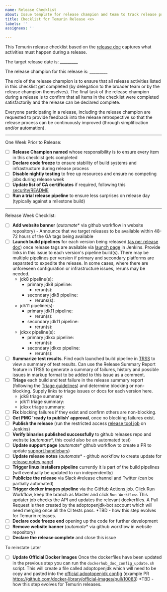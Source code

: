 ```yaml
---
name: Release Checklist
about: Issue template for release champion and team to track release progress
title: Checklist for Temurin Release <x>
labels: ''
assignees: ''

---
```


This Temurin release checklist based on the [release doc](https://github.com/adoptium/temurin-build/blob/master/RELEASING.md) captures what activities must happen during a release.  

The target release date is: _________

The release champion for this release is: _________

The role of the release champion is to ensure that all release activities listed in this checklist get completed (by delegation to the broader team or by the release champion themselves).  The final task of the release champion during a release is to confirm that all items in the checklist were completed satisfactorily and the release can be declared complete. 

Everyone participating in a release, including the release champion are requested to provide feedback into the release retrospective so that the release process can be continuously improved (through simplification and/or automation).

-------

One Week Prior to Release:
- [ ] **Release Champion named** whose responsibility is to ensure every item in this checklist gets completed
- [ ] **Declare code freeze** to ensure stability of build systems and infrastructure during release process
- [ ] **Disable nightly testing** to free up resources and ensure no competing jobs during release week
- [ ] **Update list of CA certificates** if required, following this [security/README](https://github.com/adoptium/temurin-build/blob/master/security/README.md)
- [ ] **Run a trial release pipeline** to ensure less surprises on release day (typically against a milestone build)

-------

Release Week Checklist:
- [ ] **Add website banner** (_automate_* via github workflow in website repository) - Announce that we target releases to be available within 48-72 hours of the GA tags being available
- [ ] **Launch build pipelines** for each version being released [(as per release doc](https://github.com/adoptium/temurin-build/blob/master/RELEASING.md#steps-for-every-version)) once release tags are available via [launch page](https://ci.adoptopenjdk.net/job/build-scripts/job/openjdk8-pipeline/build) in Jenkins.  Provide links in this issue to each version's pipeline build(s). There may be multiple pipelines per version if primary and secondary platforms are separated to expedite the release.  In some cases,  where there are unforeseen configuration or infrastructure issues, reruns may be needed.
  - jdk8 pipeline(s):
    - primary jdk8 pipeline:
      - rerun(s):
    - secondary jdk8 pipeline: 
      - reruns(s):
  - jdk11 pipeline(s): 
    - primary jdk11 pipeline:
      - rerun(s):
    - secondary jdk11 pipeline:
      - rerun(s):
  - jdkxx pipeline(s): 
    - primary jdkxx pipeline:
      - rerun(s):
    - secondary jdkxx pipeline:
      - rerun(s):
- [ ] **Summarize test results**.  Find each launched build pipeline in [TRSS](https://trss.adoptium.net/) to view a summary of test results.  Can use the Release Summary Report feature in TRSS to generate a summary of failures, history and possible issues in markup format to be added to this issue as a comment. 
- [ ] **Triage** each build and test failure in the release summary report (following the [Triage guidelines](https://github.com/adoptium/aqa-tests/blob/master/doc/Triage.md)) and determine blocking or non-blocking.  Supply links to triage issues or docs for each version here.
  - jdk8 triage summary:
  - jdk11 triage summary:
  - jdkxx triage summary:
- [ ] **Fix** blocking failures if they exist and confirm others are non-blocking.
- [ ] **Get PMC 'ready to publish' approval**, once no blocking failures exist.
- [ ] **Publish the release** (run the restricted access [release tool job](https://ci.adoptopenjdk.net/job/build-scripts/job/release/job/refactor_openjdk_release_tool/) on Jenkins)
- [ ] **Verify binaries published successfully** to github releases repo and website (_automate_*, this could also be an automated test)
- [ ] **Update support page** (_automate_* github workflow to create a PR to update [support.handlebars](https://github.com/adoptium/adoptium.net/blob/master/src/handlebars/support.handlebars))
- [ ] **Update release notes** (_automate_* - github workflow to create update for [release notes page](https://adoptium.net/release_notes.html))
- [ ] **Trigger linux installers pipeline** currently it is part of the build pipelines (will eventually be updated to run independently)
- [ ] **Publicize the release** via Slack #release channel and Twitter (can be partially automated)
- [ ] **Trigger docker images pipeline** via the [GitHub Actions job](https://github.com/AdoptOpenJDK/openjdk-docker/actions/workflows/updater.yml). Click Run Workflow, keep the branch as Master and click `Run Workflow`. This updater job checks the API and updates the relevant dockerfiles. A Pull Request is then created by the adoptopenjdk-bot account which will need merging once all the CI tests pass.  *TBD - how this step evolves for Temurin releases.
- [ ] **Declare code freeze end** opening up the code for further development
- [ ] **Remove website banner** (_automate_* via github workflow in website repository)
- [ ] **Declare the release complete** and close this issue

To reinstate Later

- [ ] **Update Official Docker Images** Once the dockerfiles have been updated in the previous step you can run the `dockerhub_doc_config_update.sh` script. This will create a file called adoptopenjdk which will need to be copy and pasted into the [official adoptopenjdk config](https://github.com/docker-library/official-images/blob/master/library/adoptopenjdk) (example PR https://github.com/docker-library/official-images/pull/10083) *TBD - how this step evolves for Temurin releases.
